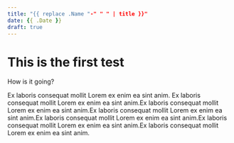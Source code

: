 ```yaml
---
title: "{{ replace .Name "-" " " | title }}"
date: {{ .Date }}
draft: true
---
```


# This is the first test

How is it going?

Ex laboris consequat mollit Lorem ex enim ea sint anim. Ex laboris consequat mollit Lorem ex enim ea sint anim.Ex laboris consequat mollit Lorem ex enim ea sint anim.Ex laboris consequat mollit Lorem ex enim ea sint anim.Ex laboris consequat mollit Lorem ex enim ea sint anim.Ex laboris consequat mollit Lorem ex enim ea sint anim.Ex laboris consequat mollit Lorem ex enim ea sint anim.